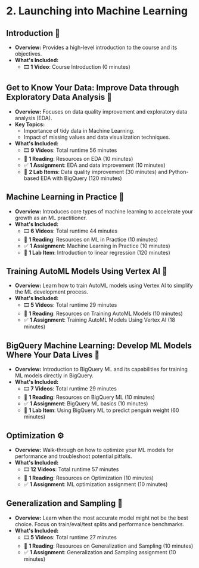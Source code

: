 # 2. Launching into Machine Learning

## Introduction 👋
- **Overview:** Provides a high-level introduction to the course and its objectives.
- **What's Included:**
  - 🎞️ **1 Video**: Course Introduction (0 minutes)

## Get to Know Your Data: Improve Data through Exploratory Data Analysis 🔎
- **Overview:** Focuses on data quality improvement and exploratory data analysis (EDA).
- **Key Topics:**
  - Importance of tidy data in Machine Learning.
  - Impact of missing values and data visualization techniques.
- **What's Included:**
  - 🎞️ **9 Videos**: Total runtime 56 minutes
  - 📖 **1 Reading**: Resources on EDA (10 minutes)
  - ✅ **1 Assignment**: EDA and data improvement (10 minutes)
  - 🔬 **2 Lab Items**: Data quality improvement (30 minutes) and Python-based EDA with BigQuery (120 minutes)

## Machine Learning in Practice 🚀
- **Overview:** Introduces core types of machine learning to accelerate your growth as an ML practitioner.
- **What's Included:**
  - 🎞️ **6 Videos**: Total runtime 44 minutes
  - 📖 **1 Reading**: Resources on ML in Practice (10 minutes)
  - ✅ **1 Assignment**: Machine Learning in Practice (10 minutes)
  - 🔬 **1 Lab Item**: Introduction to linear regression (120 minutes)

## Training AutoML Models Using Vertex AI 🤖
- **Overview:** Learn how to train AutoML models using Vertex AI to simplify the ML development process.
- **What's Included:**
  - 🎞️ **5 Videos**: Total runtime 29 minutes
  - 📖 **1 Reading**: Resources on Training AutoML Models (10 minutes)
  - ✅ **1 Assignment**: Training AutoML Models Using Vertex AI (18 minutes)

## BigQuery Machine Learning: Develop ML Models Where Your Data Lives 🐧
- **Overview:** Introduction to BigQuery ML and its capabilities for training ML models directly in BigQuery.
- **What's Included:**
  - 🎞️ **7 Videos**: Total runtime 29 minutes
  - 📖 **1 Reading**: Resources on BigQuery ML (10 minutes)
  - ✅ **1 Assignment**: BigQuery ML basics (10 minutes)
  - 🔬 **1 Lab Item**: Using BigQuery ML to predict penguin weight (60 minutes)

## Optimization ⚙️
- **Overview:** Walk-through on how to optimize your ML models for performance and troubleshoot potential pitfalls.
- **What's Included:**
  - 🎞️ **12 Videos**: Total runtime 57 minutes
  - 📖 **1 Reading**: Resources on Optimization (10 minutes)
  - ✅ **1 Assignment**: ML optimization assignment (10 minutes)

## Generalization and Sampling 🔬
- **Overview:** Learn when the most accurate model might not be the best choice. Focus on train/eval/test splits and performance benchmarks.
- **What's Included:**
  - 🎞️ **5 Videos**: Total runtime 27 minutes
  - 📖 **1 Reading**: Resources on Generalization and Sampling (10 minutes)
  - ✅ **1 Assignment**: Generalization and Sampling assignment (10 minutes)
